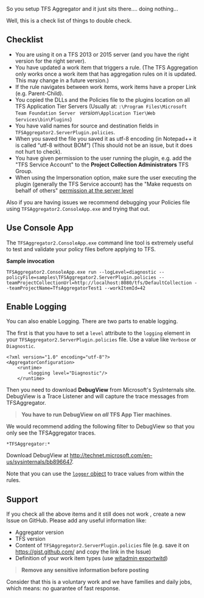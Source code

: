 So you setup TFS Aggregator and it just sits there.... doing nothing...

Well, this is a check list of things to double check.


## Checklist

 -  You are using it on a TFS 2013 or 2015 server (and you have the right version for the right server).
 -  You have updated a work item that triggers a rule. (The TFS Aggregation only works once a work item that has aggregation rules on it is updated. This may change in a future version.)
 -  If the rule navigates between work items, work items have a proper Link (e.g. Parent-Child).
 -  You copied the DLLs and the Policies file to the plugins location on all TFS Application Tier Servers (Usually at: <Drive>`:\Program Files\Microsoft Team Foundation Server ` _version_`\Application Tier\Web Services\bin\Plugins`)
 -  You have valid names for source and destination fields in `TFSAggregator2.ServerPlugin.policies`.
 -  When you saved the file you saved it as utf-8 encoding (in Notepad++ it is called “utf-8 without BOM”) (This should not be an issue, but it does not hurt to check).
 -  You have given permission to the user running the plugin, e.g. add the "TFS Service Account" to the **Project Collection Administrators** TFS Group.
 -  When using the Impersonation option, make sure the user executing the plugin (generally the TFS Service account) has the "Make requests on behalf of others" [permission at the server level](https://msdn.microsoft.com/en-us/library/ms252587.aspx)


Also if you are having issues we recommend debugging your Policies file using `TFSAggregator2.ConsoleApp.exe` and trying that out.


## Use Console App

The `TFSAggregator2.ConsoleApp.exe` command line tool is extremely useful to test and validate your policy files before applying to TFS.

**Sample invocation**

```
TFSAggregator2.ConsoleApp.exe run --logLevel=diagnostic --policyFile=samples\TFSAggregator2.ServerPlugin.policies --teamProjectCollectionUrl=http://localhost:8080/tfs/DefaultCollection --teamProjectName=TfsAggregatorTest1 --workItemId=42
```


## Enable Logging

You can also enable Logging. There are two parts to enable logging.

The first is that you have to set a `level` attribute to the `logging` element in your `TFSAggregator2.ServerPlugin.policies` file.
Use a value like `Verbose` or `Diagnostic`.

```
<?xml version="1.0" encoding="utf-8"?>
<AggregatorConfiguration>
    <runtime>
        <logging level="Diagnostic"/>
    </runtime>
```

Then you need to download **DebugView** from Microsoft's SysInternals site.
DebugView is a Trace Listener and will capture the trace messages from TFSAggregator.
> **You have to run DebugView on _all_ TFS App Tier machines**.

We would recommend adding the following filter to DebugView so that you only see the TFSAggregator traces.

```
*TFSAggregator:*
```

Download DebugView at <http://technet.microsoft.com/en-us/sysinternals/bb896647>.

Note that you can use the [`logger` object](Scripting.md) to trace values from within the rules.


## Support

If you check all the above items and it still does not work , create a new Issue on GitHub. Please add any useful information like:

 * Aggregator version
 * TFS version
 * Content of `TFSAggregator2.ServerPlugin.policies` file (e.g. save it on https://gist.github.com/ and copy the link in the Issue)
 * Definition of your work item types (use [witadmin exportwitd](https://msdn.microsoft.com/en-us/library/dd312129.aspx))

> **Remove any sensitive information before posting**
  
Consider that this is a voluntary work and we have families and daily jobs, which means: no guarantee of fast response.
